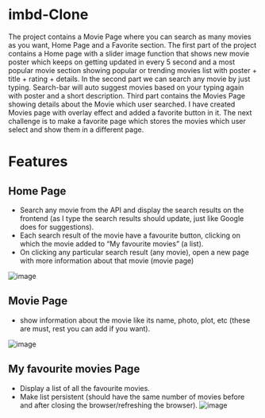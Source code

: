 # imbd-Clone

The project contains a Movie Page where you can search as many movies as you want, Home Page and a Favorite section. The first part of the project contains a Home page with a slider image function that shows new movie poster which keeps on getting updated in every 5 second and a most popular movie section showing popular or trending movies list with poster + title + rating + details. In the second part we can search any movie by just typing. Search-bar will auto suggest movies based on your typing again with poster and a short description. Third part contains the Movies Page showing details about the Movie which user searched. I have created Movies page with overlay effect and added a favorite button in it.
The next challenge is to make a favorite page which stores the movies which user select and show them in a different page.



# Features


## Home Page
- Search any movie from the API and display the search results on the frontend (as I type the search results should update, just like Google does for suggestions).
- Each search result of the movie have a favourite button, clicking on which the movie added to “My favourite movies” (a list).
- On clicking any particular search result (any movie), open a new page with more information about that movie (movie page)

![image](https://user-images.githubusercontent.com/88446494/222141303-b9eb3d9c-f63d-4bfd-912c-755c3a7fbcd7.png)


## Movie Page
- show information about the movie like its name, photo, plot, etc (these are must, rest you can add if you want).

![image](https://user-images.githubusercontent.com/88446494/222141596-34925226-e712-4547-916e-e9fbd5e3bf69.png)


## My favourite movies Page
- Display a list of all the favourite movies.
- Make list persistent (should have the same number of movies before and after closing the browser/refreshing the browser).
![image](https://user-images.githubusercontent.com/88446494/222141779-3a28eac4-b750-4aed-8146-e5d3294fdac8.png)

